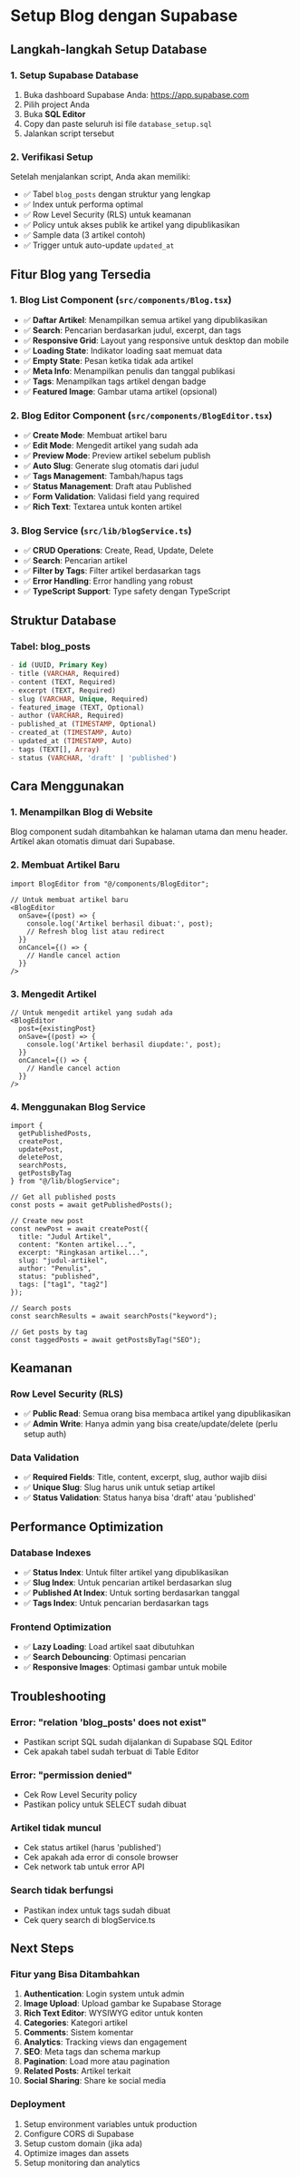 # Setup Blog dengan Supabase

## **Langkah-langkah Setup Database**

### **1. Setup Supabase Database**
1. Buka dashboard Supabase Anda: https://app.supabase.com
2. Pilih project Anda
3. Buka **SQL Editor**
4. Copy dan paste seluruh isi file `database_setup.sql`
5. Jalankan script tersebut

### **2. Verifikasi Setup**
Setelah menjalankan script, Anda akan memiliki:
- ✅ Tabel `blog_posts` dengan struktur yang lengkap
- ✅ Index untuk performa optimal
- ✅ Row Level Security (RLS) untuk keamanan
- ✅ Policy untuk akses publik ke artikel yang dipublikasikan
- ✅ Sample data (3 artikel contoh)
- ✅ Trigger untuk auto-update `updated_at`

## **Fitur Blog yang Tersedia**

### **1. Blog List Component (`src/components/Blog.tsx`)**
- ✅ **Daftar Artikel**: Menampilkan semua artikel yang dipublikasikan
- ✅ **Search**: Pencarian berdasarkan judul, excerpt, dan tags
- ✅ **Responsive Grid**: Layout yang responsive untuk desktop dan mobile
- ✅ **Loading State**: Indikator loading saat memuat data
- ✅ **Empty State**: Pesan ketika tidak ada artikel
- ✅ **Meta Info**: Menampilkan penulis dan tanggal publikasi
- ✅ **Tags**: Menampilkan tags artikel dengan badge
- ✅ **Featured Image**: Gambar utama artikel (opsional)

### **2. Blog Editor Component (`src/components/BlogEditor.tsx`)**
- ✅ **Create Mode**: Membuat artikel baru
- ✅ **Edit Mode**: Mengedit artikel yang sudah ada
- ✅ **Preview Mode**: Preview artikel sebelum publish
- ✅ **Auto Slug**: Generate slug otomatis dari judul
- ✅ **Tags Management**: Tambah/hapus tags
- ✅ **Status Management**: Draft atau Published
- ✅ **Form Validation**: Validasi field yang required
- ✅ **Rich Text**: Textarea untuk konten artikel

### **3. Blog Service (`src/lib/blogService.ts`)**
- ✅ **CRUD Operations**: Create, Read, Update, Delete
- ✅ **Search**: Pencarian artikel
- ✅ **Filter by Tags**: Filter artikel berdasarkan tags
- ✅ **Error Handling**: Error handling yang robust
- ✅ **TypeScript Support**: Type safety dengan TypeScript

## **Struktur Database**

### **Tabel: blog_posts**
```sql
- id (UUID, Primary Key)
- title (VARCHAR, Required)
- content (TEXT, Required)
- excerpt (TEXT, Required)
- slug (VARCHAR, Unique, Required)
- featured_image (TEXT, Optional)
- author (VARCHAR, Required)
- published_at (TIMESTAMP, Optional)
- created_at (TIMESTAMP, Auto)
- updated_at (TIMESTAMP, Auto)
- tags (TEXT[], Array)
- status (VARCHAR, 'draft' | 'published')
```

## **Cara Menggunakan**

### **1. Menampilkan Blog di Website**
Blog component sudah ditambahkan ke halaman utama dan menu header. Artikel akan otomatis dimuat dari Supabase.

### **2. Membuat Artikel Baru**
```tsx
import BlogEditor from "@/components/BlogEditor";

// Untuk membuat artikel baru
<BlogEditor 
  onSave={(post) => {
    console.log('Artikel berhasil dibuat:', post);
    // Refresh blog list atau redirect
  }}
  onCancel={() => {
    // Handle cancel action
  }}
/>
```

### **3. Mengedit Artikel**
```tsx
// Untuk mengedit artikel yang sudah ada
<BlogEditor 
  post={existingPost}
  onSave={(post) => {
    console.log('Artikel berhasil diupdate:', post);
  }}
  onCancel={() => {
    // Handle cancel action
  }}
/>
```

### **4. Menggunakan Blog Service**
```tsx
import { 
  getPublishedPosts, 
  createPost, 
  updatePost, 
  deletePost,
  searchPosts,
  getPostsByTag 
} from "@/lib/blogService";

// Get all published posts
const posts = await getPublishedPosts();

// Create new post
const newPost = await createPost({
  title: "Judul Artikel",
  content: "Konten artikel...",
  excerpt: "Ringkasan artikel...",
  slug: "judul-artikel",
  author: "Penulis",
  status: "published",
  tags: ["tag1", "tag2"]
});

// Search posts
const searchResults = await searchPosts("keyword");

// Get posts by tag
const taggedPosts = await getPostsByTag("SEO");
```

## **Keamanan**

### **Row Level Security (RLS)**
- ✅ **Public Read**: Semua orang bisa membaca artikel yang dipublikasikan
- ✅ **Admin Write**: Hanya admin yang bisa create/update/delete (perlu setup auth)

### **Data Validation**
- ✅ **Required Fields**: Title, content, excerpt, slug, author wajib diisi
- ✅ **Unique Slug**: Slug harus unik untuk setiap artikel
- ✅ **Status Validation**: Status hanya bisa 'draft' atau 'published'

## **Performance Optimization**

### **Database Indexes**
- ✅ **Status Index**: Untuk filter artikel yang dipublikasikan
- ✅ **Slug Index**: Untuk pencarian artikel berdasarkan slug
- ✅ **Published At Index**: Untuk sorting berdasarkan tanggal
- ✅ **Tags Index**: Untuk pencarian berdasarkan tags

### **Frontend Optimization**
- ✅ **Lazy Loading**: Load artikel saat dibutuhkan
- ✅ **Search Debouncing**: Optimasi pencarian
- ✅ **Responsive Images**: Optimasi gambar untuk mobile

## **Troubleshooting**

### **Error: "relation 'blog_posts' does not exist"**
- Pastikan script SQL sudah dijalankan di Supabase SQL Editor
- Cek apakah tabel sudah terbuat di Table Editor

### **Error: "permission denied"**
- Cek Row Level Security policy
- Pastikan policy untuk SELECT sudah dibuat

### **Artikel tidak muncul**
- Cek status artikel (harus 'published')
- Cek apakah ada error di console browser
- Cek network tab untuk error API

### **Search tidak berfungsi**
- Pastikan index untuk tags sudah dibuat
- Cek query search di blogService.ts

## **Next Steps**

### **Fitur yang Bisa Ditambahkan**
1. **Authentication**: Login system untuk admin
2. **Image Upload**: Upload gambar ke Supabase Storage
3. **Rich Text Editor**: WYSIWYG editor untuk konten
4. **Categories**: Kategori artikel
5. **Comments**: Sistem komentar
6. **Analytics**: Tracking views dan engagement
7. **SEO**: Meta tags dan schema markup
8. **Pagination**: Load more atau pagination
9. **Related Posts**: Artikel terkait
10. **Social Sharing**: Share ke social media

### **Deployment**
1. Setup environment variables untuk production
2. Configure CORS di Supabase
3. Setup custom domain (jika ada)
4. Optimize images dan assets
5. Setup monitoring dan analytics
